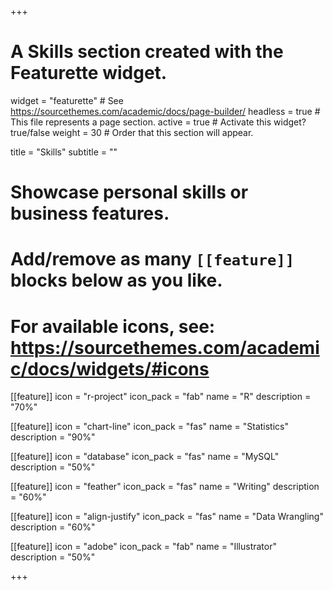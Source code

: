 +++
# A Skills section created with the Featurette widget.
widget = "featurette"  # See https://sourcethemes.com/academic/docs/page-builder/
headless = true  # This file represents a page section.
active = true  # Activate this widget? true/false
weight = 30  # Order that this section will appear.

title = "Skills"
subtitle = ""

# Showcase personal skills or business features.
# 
# Add/remove as many `[[feature]]` blocks below as you like.
# 
# For available icons, see: https://sourcethemes.com/academic/docs/widgets/#icons

[[feature]]
  icon = "r-project"
  icon_pack = "fab"
  name = "R"
  description = "70%"
  
[[feature]]
  icon = "chart-line"
  icon_pack = "fas"
  name = "Statistics"
  description = "90%"  
  
[[feature]]
  icon = "database"
  icon_pack = "fas"
  name = "MySQL"
  description = "50%"
  
[[feature]]
  icon = "feather"
  icon_pack = "fas"
  name = "Writing"
  description = "60%"
  
[[feature]]
  icon = "align-justify"
  icon_pack = "fas"
  name = "Data Wrangling"
  description = "60%"

[[feature]]
  icon = "adobe"
  icon_pack = "fab"
  name = "Illustrator"
  description = "50%"

+++
